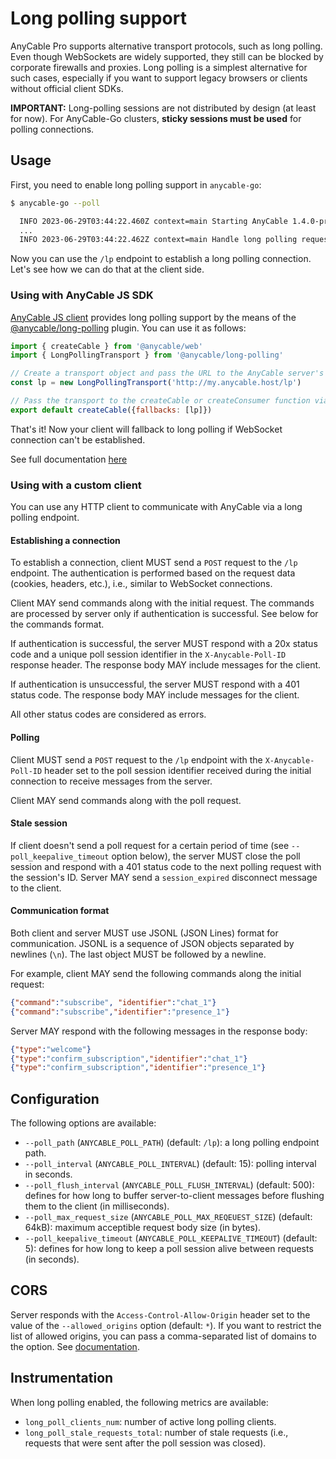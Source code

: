 # Long polling support

<p class="pro-badge-header"></p>

AnyCable Pro supports alternative transport protocols, such as long polling. Even though WebSockets are widely supported, they still can be blocked by corporate firewalls and proxies. Long polling is a simplest alternative for such cases, especially if you want to support legacy browsers or clients without official client SDKs.

**IMPORTANT:** Long-polling sessions are not distributed by design (at least for now). For AnyCable-Go clusters, **sticky sessions must be used** for polling connections.

## Usage

First, you need to enable long polling support in `anycable-go`:

```sh
$ anycable-go --poll

  INFO 2023-06-29T03:44:22.460Z context=main Starting AnyCable 1.4.0-pro-72d0c60 (with mruby 1.2.0 (2015-11-17)) (pid: 34235, open file limit: 122880, gomaxprocs: 8, netpoll: true)
  ...
  INFO 2023-06-29T03:44:22.462Z context=main Handle long polling requests at http://0.0.0.0:8080/lp (poll_interval: 15, keepalive_timeout: 5)
```

Now you can use the `/lp` endpoint to establish a long polling connection. Let's see how we can do that at the client side.

### Using with AnyCable JS SDK

[AnyCable JS client][anycable-client] provides long polling support by the means of the [@anycable/long-polling][] plugin. You can use it as follows:

```js
import { createCable } from '@anycable/web'
import { LongPollingTransport } from '@anycable/long-polling'

// Create a transport object and pass the URL to the AnyCable server's long polling endpoint
const lp = new LongPollingTransport('http://my.anycable.host/lp')

// Pass the transport to the createCable or createConsumer function via the `fallbacks` option
export default createCable({fallbacks: [lp]})
```

That's it! Now your client will fallback to long polling if WebSocket connection can't be established.

See full documentation [here][@anycable/long-polling]

### Using with a custom client

You can use any HTTP client to communicate with AnyCable via a long polling endpoint.

#### Establishing a connection

To establish a connection, client MUST send a `POST` request to the `/lp` endpoint. The authentication is performed based on the request data (cookies, headers, etc.), i.e., similar to WebSocket connections.

Client MAY send commands along with the initial request. The commands are processed by server only if authentication is successful. See below for the commands format.

If authentication is successful, the server MUST respond with a 20x status code and a unique poll session identifier in the `X-Anycable-Poll-ID` response header. The response body MAY include messages for the client.

If authentication is unsuccessful, the server MUST respond with a 401 status code. The response body MAY include messages for the client.

All other status codes are considered as errors.

#### Polling

Client MUST send a `POST` request to the `/lp` endpoint with the `X-Anycable-Poll-ID` header set to the poll session identifier received during the initial connection to receive messages from the server.

Client MAY send commands along with the poll request.

#### Stale session

If client doesn't send a poll request for a certain period of time (see `--poll_keepalive_timeout` option below), the server MUST close the poll session and respond with a 401 status code to the next polling request with the session's ID. Server MAY send a `session_expired` disconnect message to the client.

#### Communication format

Both client and server MUST use JSONL (JSON Lines) format for communication. JSONL is a sequence of JSON objects separated by newlines (`\n`). The last object MUST be followed by a newline.

For example, client MAY send the following commands along the initial request:

```json
{"command":"subscribe", "identifier":"chat_1"}
{"command":"subscribe","identifier":"presence_1"}
```

Server MAY respond with the following messages in the response body:

```json
{"type":"welcome"}
{"type":"confirm_subscription","identifier":"chat_1"}
{"type":"confirm_subscription","identifier":"presence_1"}
```

## Configuration

The following options are available:

- `--poll_path` (`ANYCABLE_POLL_PATH`) (default: `/lp`): a long polling endpoint path.
- `--poll_interval` (`ANYCABLE_POLL_INTERVAL`) (default: 15): polling interval in seconds.
- `--poll_flush_interval` (`ANYCABLE_POLL_FLUSH_INTERVAL`) (default: 500): defines for how long to buffer server-to-client messages before flushing them to the client (in milliseconds).
- `--poll_max_request_size` (`ANYCABLE_POLL_MAX_REQEUEST_SIZE`) (default: 64kB): maximum acceptible request body size (in bytes).
- `--poll_keepalive_timeout` (`ANYCABLE_POLL_KEEPALIVE_TIMEOUT`) (default: 5): defines for how long to keep a poll session alive between requests (in seconds).

## CORS

Server responds with the `Access-Control-Allow-Origin` header set to the value of the `--allowed_origins` option (default: `*`). If you want to restrict the list of allowed origins, you can pass a comma-separated list of domains to the option. See [documentation](./configuration.md).

## Instrumentation

When long polling enabled, the following metrics are available:

- `long_poll_clients_num`: number of active long polling clients.
- `long_poll_stale_requests_total`: number of stale requests (i.e., requests that were sent after the poll session was closed).

[anycable-client]: https://github.com/anycable/anycable-client
[@anycable/long-polling]: https://github.com/anycable/anycable-client/tree/master/packages/long-polling
